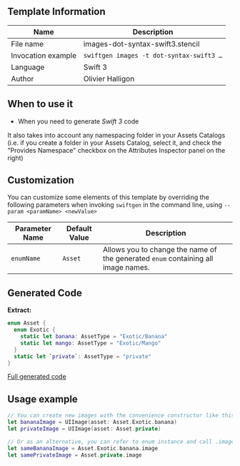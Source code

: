 ## Template Information

| Name      | Description       |
| --------- | ----------------- |
| File name | images-dot-syntax-swift3.stencil |
| Invocation example | `swiftgen images -t dot-syntax-swift3 …` |
| Language | Swift 3 |
| Author | Olivier Halligon |

## When to use it

- When you need to generate *Swift 3* code

It also takes into account any namespacing folder in your Assets Catalogs (i.e. if you create a folder in your Assets Catalog, select it, and check the "Provides Namespace" checkbox on the Attributes Inspector panel on the right)

## Customization

You can customize some elements of this template by overriding the following parameters when invoking `swiftgen` in the command line, using `--param <paramName> <newValue>`

| Parameter Name | Default Value | Description |
| -------------- | ------------- | ----------- |
| `enumName` | `Asset` | Allows you to change the name of the generated `enum` containing all image names. |

## Generated Code

**Extract:**

```swift
enum Asset {
  enum Exotic {
    static let banana: AssetType = "Exotic/Banana"
    static let mango: AssetType = "Exotic/Mango"
  }
  static let `private`: AssetType = "private"
}
```

[Full generated code](https://github.com/SwiftGen/templates/blob/master/Tests/Expected/Images/dot-syntax-swift3-context-defaults.swift)

## Usage example

```swift
// You can create new images with the convenience constructor like this:
let bananaImage = UIImage(asset: Asset.Exotic.banana)
let privateImage = UIImage(asset: Asset.private)

// Or as an alternative, you can refer to enum instance and call .image on it:
let sameBananaImage = Asset.Exotic.banana.image
let samePrivateImage = Asset.private.image
```
